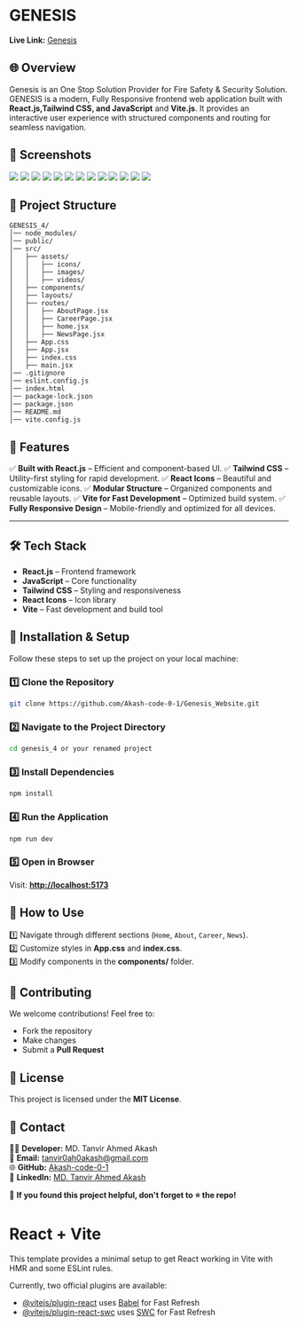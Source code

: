 # GENESIS

**Live Link:** [Genesis](https://akashgenesisweb.netlify.app/)

## 🌐 Overview
Genesis is an One Stop Solution Provider for Fire Safety & Security Solution.
GENESIS is a modern, Fully Responsive frontend web application built with **React.js,Tailwind CSS, and JavaScript** and **Vite.js**. It provides an interactive user experience with structured components and routing for seamless navigation. 

## 📸 Screenshots  

![](https://github.com/Akash-code-0-1/Genesis_Website/blob/main/src/assets/Web_ss/1.PNG?raw=true)
![](https://github.com/Akash-code-0-1/Genesis_Website/blob/main/src/assets/Web_ss/2.PNG?raw=true)
![](https://github.com/Akash-code-0-1/Genesis_Website/blob/main/src/assets/Web_ss/3.PNG?raw=true)
![](https://github.com/Akash-code-0-1/Genesis_Website/blob/main/src/assets/Web_ss/4.PNG?raw=true)
![](https://github.com/Akash-code-0-1/Genesis_Website/blob/main/src/assets/Web_ss/5.PNG?raw=true)
![](https://github.com/Akash-code-0-1/Genesis_Website/blob/main/src/assets/Web_ss/6.PNG?raw=true)
![](https://github.com/Akash-code-0-1/Genesis_Website/blob/main/src/assets/Web_ss/7.PNG?raw=true)
![](https://github.com/Akash-code-0-1/Genesis_Website/blob/main/src/assets/Web_ss/8.PNG?raw=true)
![](https://github.com/Akash-code-0-1/Genesis_Website/blob/main/src/assets/Web_ss/9.PNG?raw=true)
![](https://github.com/Akash-code-0-1/Genesis_Website/blob/main/src/assets/Web_ss/10.PNG?raw=true)
![](https://github.com/Akash-code-0-1/Genesis_Website/blob/main/src/assets/Web_ss/11.PNG?raw=true)
![](https://github.com/Akash-code-0-1/Genesis_Website/blob/main/src/assets/Web_ss/12.PNG?raw=true)
![](https://github.com/Akash-code-0-1/Genesis_Website/blob/main/src/assets/Web_ss/13.PNG?raw=true)


## 📂 Project Structure
```
GENESIS_4/
│── node_modules/
│── public/
│── src/
│   ├── assets/
│   │   ├── icons/
│   │   ├── images/
│   │   ├── videos/
│   ├── components/
│   ├── layouts/
│   ├── routes/
│   │   ├── AboutPage.jsx
│   │   ├── CareerPage.jsx
│   │   ├── home.jsx
│   │   ├── NewsPage.jsx
│   ├── App.css
│   ├── App.jsx
│   ├── index.css
│   ├── main.jsx
│── .gitignore
│── eslint.config.js
│── index.html
│── package-lock.json
│── package.json
│── README.md
│── vite.config.js
```

## 📌 Features

✅ **Built with React.js** – Efficient and component-based UI.
✅ **Tailwind CSS** – Utility-first styling for rapid development.
✅ **React Icons** – Beautiful and customizable icons.
✅ **Modular Structure** – Organized components and reusable layouts.
✅ **Vite for Fast Development** – Optimized build system.
✅ **Fully Responsive Design** – Mobile-friendly and optimized for all devices.

---

## 🛠️ Tech Stack

- **React.js** – Frontend framework
- **JavaScript** – Core functionality
- **Tailwind CSS** – Styling and responsiveness
- **React Icons** – Icon library
- **Vite** – Fast development and build tool


## 💽 Installation & Setup
Follow these steps to set up the project on your local machine:

### 1️⃣ Clone the Repository
```sh
git clone https://github.com/Akash-code-0-1/Genesis_Website.git
```

### 2️⃣ Navigate to the Project Directory
```sh
cd genesis_4 or your renamed project
```

### 3️⃣ Install Dependencies
```sh
npm install
```

### 4️⃣ Run the Application
```sh
npm run dev
```

### 5️⃣ Open in Browser
Visit: **[http://localhost:5173](http://localhost:5173)**

## 📌 How to Use
1️⃣ Navigate through different sections (`Home`, `About`, `Career`, `News`).  
2️⃣ Customize styles in **App.css** and **index.css**.  
3️⃣ Modify components in the **components/** folder.  

## 🎯 Contributing
We welcome contributions! Feel free to:
- Fork the repository
- Make changes
- Submit a **Pull Request**

## 📝 License
This project is licensed under the **MIT License**.

## 💌 Contact
👨‍💻 **Developer:** MD. Tanvir Ahmed Akash  
📧 **Email:** tanvir0ah0akash@gmail.com  
🌐 **GitHub:** [Akash-code-0-1](https://github.com/Akash-code-0-1)  
💼 **LinkedIn:** [MD. Tanvir Ahmed Akash](https://www.linkedin.com/in/md-tanvir-ahmed-akash-8ba50b2b9/)  

🚀 **If you found this project helpful, don't forget to ⭐ the repo!**






# React + Vite

This template provides a minimal setup to get React working in Vite with HMR and some ESLint rules.

Currently, two official plugins are available:

- [@vitejs/plugin-react](https://github.com/vitejs/vite-plugin-react/blob/main/packages/plugin-react/README.md) uses [Babel](https://babeljs.io/) for Fast Refresh
- [@vitejs/plugin-react-swc](https://github.com/vitejs/vite-plugin-react-swc) uses [SWC](https://swc.rs/) for Fast Refresh
